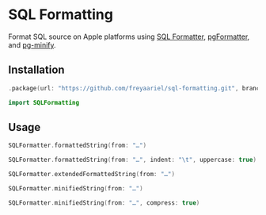 # SQL Formatting

Format SQL source on Apple platforms using [SQL Formatter](https://github.com/zeroturnaround/sql-formatter), [pgFormatter](https://github.com/michaelborn/SQLFormatter), and [pg-minify](https://github.com/vitaly-t/pg-minify).


## Installation

```swift
.package(url: "https://github.com/freyaariel/sql-formatting.git", branch: "main")
```

```swift
import SQLFormatting
```


## Usage

```swift
SQLFormatter.formattedString(from: "…")

SQLFormatter.formattedString(from: "…", indent: "\t", uppercase: true)

SQLFormatter.extendedFormattedString(from: "…")

SQLFormatter.minifiedString(from: "…")

SQLFormatter.minifiedString(from: "…", compress: true)
```

